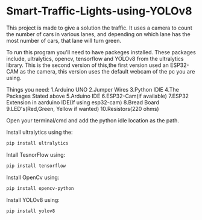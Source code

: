 # Smart-Traffic-Lights-using-YOLOv8
This project is made to give a solution the traffic. It uses a camera to count the number of cars in various lanes, and depending on which lane has the most number of cars, that lane will turn green.

To run this program you'll need to have packeges installed. These packages include, ultralytics, opencv, tensorflow and YOLOv8 from the ultralytics library.
This is the second version of this,the first version used an ESP32-CAM as the camera, this version uses the default webcam of the pc you are using.

Things you need:
    1.Arduino UNO
    2.Jumper Wires
    3.Python IDlE
    4.The Packages Stated above
    5.Arduino IDE
    6.ESP32-Cam(if available)
    7.ESP32 Extension in aarduino IDE(If using esp32-cam)
    8.Bread Board
    9.LED's(Red,Green, Yellow if wanted)
    10.Resistors(220 ohms)

Open your terminal/cmd and add the python idle location as the path.

Install ultralytics using the:
```bash
pip install ultralytics
```

Intall TesnorFlow using:
```bash
pip install tensorflow
```

Install OpenCv using:
```bash
pip install opencv-python
```

Install YOLOv8 using:
```bash
pip install yolov8
```


